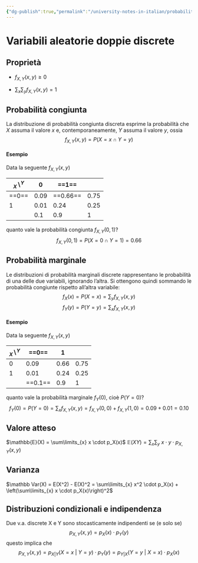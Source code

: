 ```yaml
---
{"dg-publish":true,"permalink":"/university-notes-in-italian/probabilita-e-statistica/teoria/variabili-aleatorie-doppie-discrete/","created":"2022-05-23T08:39:56.942+02:00","updated":"2023-01-23T01:49:18.108+01:00"}
---
```


# Variabili aleatorie doppie discrete
## Proprietà
- $f_{X,Y}(x,y) \geq 0$

- $\sum_x \sum_y f_{X, Y}(x, y) = 1$

## Probabilità congiunta 
La distribuzione di probabilità congiunta discreta esprime la probabilità che $X$ assuma il valore $x$ e, contemporaneamente, $Y$ assuma il valore $y$, ossia
$$f_{X,Y}(x,y) = P(X=x \cap Y=y)$$

#### Esempio
Data la seguente $f_{X,Y}(x,y)$

| $_X\backslash^Y$ | 0 | ==1== |  |
|------|----------|----------|------|
| ==0== | 0.09     | ==0.66==      | 0.75  |
| 1 | 0.01      | 0.24      | 0.25  ||
|| 0.1     | 0.9     | 1 | |

quanto vale la probabilità congiunta $f_{X,Y}(0,1)$?
$$f_{X,Y}(0,1) = P(X=0 \cap Y=1)=0.66$$

## Probabilità marginale
Le distribuzioni di probabilità marginali discrete rappresentano le probabilità di una delle due variabili, ignorando l’altra.
Si ottengono quindi sommando le probabilità congiunte rispetto all’altra variabile:
$$f_X(x) = P(X=x) = \sum_y f_{X, Y}(x, y)$$
$$f_Y(y) = P(Y=y) = \sum_x f_{X, Y}(x, y)$$
#### Esempio
Data la seguente $f_{X,Y}(x,y)$

| $_X\backslash^Y$ | ==0== | 1 |  |
|------|----------|----------|------|
| 0 | 0.09     | 0.66      | 0.75  |
| 1 | 0.01      | 0.24      | 0.25  ||
|| ==0.1==     | 0.9     | 1 | |

quanto vale la probabilità marginale $f_{Y}(0)$, cioè $P(Y=0)$?
$$f_{Y}(0) = P(Y=0) = \sum_x f_{X, Y}(x, y) = f_{X,Y}(0,0) + f_{X,Y}(1,0) = 0.09 + 0.01 = 0.10$$

## Valore atteso 
$\mathbb{E}(X) = \sum\limits_{x} x \cdot p_X(x)$
$\mathbb{E}(XY) = \sum_x \sum_y \ x \cdot y \cdot p_{X,Y}(x,y)$

## Varianza
$\mathbb Var(X) = E(X^2) - E(X)^2 = \sum\limits_{x} x^2 \cdot p_X(x) + \left(\sum\limits_{x} x \cdot p_X(x)\right)^2$

## Distribuzioni condizionali e indipendenza
Due v.a. discrete X e Y sono stocasticamente indipendenti se (e solo se)
$$p_{X,Y}(x,y) = p_X(x) \cdot p_Y(y)$$
questo implica che
$$p_{X,Y}(x,y) = p_{X|Y}(X=x\ | \ Y=y) \cdot p_Y(y) = p_{Y|X}(Y=y\ | \ X=x) \cdot p_X(x) $$